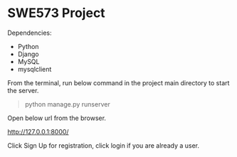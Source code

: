 # SWE573 Project

Dependencies:
- Python
- Django
- MySQL
- mysqlclient

From the terminal, run below command in the project main directory to start the server.

> python manage.py runserver

Open below url from the browser.

http://127.0.0.1:8000/

Click Sign Up for registration, click login if you are already a user.
